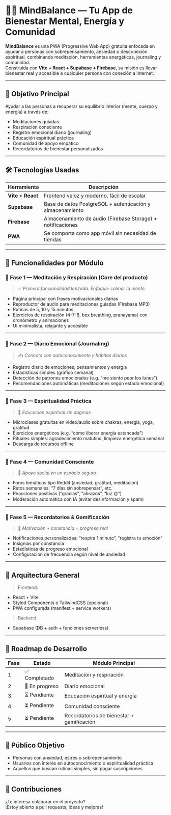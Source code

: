 # 🧘‍♀️ MindBalance — Tu App de Bienestar Mental, Energía y Comunidad

**MindBalance** es una PWA (Progressive Web App) gratuita enfocada en ayudar a personas con sobrepensamiento, ansiedad o desconexión espiritual, combinando meditación, herramientas energéticas, journaling y comunidad.  
Construida con **Vite + React + Supabase + Firebase**, su misión es llevar bienestar real y accesible a cualquier persona con conexión a Internet.

---

## 🎯 Objetivo Principal

Ayudar a las personas a recuperar su equilibrio interior (mente, cuerpo y energía) a través de:

- Meditaciones guiadas
- Respiración consciente
- Registro emocional diario (journaling)
- Educación espiritual práctica
- Comunidad de apoyo empático
- Recordatorios de bienestar personalizados

---

## 🛠️ Tecnologías Usadas

| Herramienta     | Descripción                                                  |
|-----------------|--------------------------------------------------------------|
| **Vite + React**| Frontend veloz y moderno, fácil de escalar                   |
| **Supabase**    | Base de datos PostgreSQL + autenticación y almacenamiento    |
| **Firebase**    | Almacenamiento de audio (Firebase Storage) + notificaciones  |
| **PWA**         | Se comporta como app móvil sin necesidad de tiendas          |

---

## 🧩 Funcionalidades por Módulo

### 🔹 Fase 1 — Meditación y Respiración (Core del producto)

> ✅ *Primera funcionalidad lanzada. Enfoque: calmar la mente.*

- Página principal con frases motivacionales diarias
- Reproductor de audio para meditaciones guiadas (Firebase MP3)
- Rutinas de 5, 10 y 15 minutos
- Ejercicios de respiración (4-7-8, box breathing, pranayama) con cronómetro y animaciones
- UI minimalista, relajante y accesible

---

### 🔹 Fase 2 — Diario Emocional (Journaling)

> ✍️ *Conecta con autoconocimiento y hábitos diarios*

- Registro diario de emociones, pensamientos y energía
- Estadísticas simples (gráfico semanal)
- Detección de patrones emocionales (e.g. “me siento peor los lunes”)
- Recomendaciones automáticas (meditaciones según estado emocional)

---

### 🔹 Fase 3 — Espiritualidad Práctica

> 🌱 *Educación espiritual sin dogmas*

- Microclases gratuitas en video/audio sobre chakras, energía, yoga, gratitud
- Ejercicios energéticos (e.g. “cómo liberar energía estancada”)
- Rituales simples: agradecimiento matutino, limpieza energética semanal
- Descarga de recursos offline

---

### 🔹 Fase 4 — Comunidad Consciente

> 🤝 *Apoyo social en un espacio seguro*

- Foros temáticos tipo Reddit (ansiedad, gratitud, meditación)
- Retos semanales: “7 días sin sobrepensar”, etc.
- Reacciones positivas (“gracias”, “abrazos”, “luz 🌞”)
- Moderación automática con IA (evitar desinformación y spam)

---

### 🔹 Fase 5 — Recordatorios & Gamificación

> 🔔 *Motivación + constancia = progreso real*

- Notificaciones personalizadas: “respira 1 minuto”, “registra tu emoción”
- Insignias por constancia
- Estadísticas de progreso emocional
- Configuración de frecuencia según nivel de ansiedad

---

## 🧠 Arquitectura General

> Frontend:
- React + Vite
- Styled Components o TailwindCSS (opcional)
- PWA configurada (manifest + service workers)

>Backend:
- Supabase (DB + auth + funciones serverless)

---

## 🧪 Roadmap de Desarrollo

| Fase | Estado           | Módulo Principal                         |
|------|------------------|------------------------------------------|
| 1    | ✅ Completado   | Meditación y respiración                  |
| 2    | 🚧 En progreso  | Diario emocional                          |
| 3    | ⏳ Pendiente    | Educación espiritual y energía            |
| 4    | ⏳ Pendiente    | Comunidad consciente                      |
| 5    | ⏳ Pendiente    | Recordatorios de bienestar + gamificación |

---

## 🙌 Público Objetivo

- Personas con ansiedad, estrés o sobrepensamiento
- Usuarios con interés en autoconocimiento o espiritualidad práctica
- Aquellos que buscan rutinas simples, sin pagar suscripciones

---

## 🤝 Contribuciones

¿Te interesa colaborar en el proyecto?  
¡Estoy abierto a pull requests, ideas y mejoras!